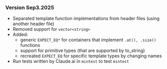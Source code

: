 ### Version Sep3.2025
- Separated template function implementations from header files (using another header file)
- Removed support for `vector<string>`
- Added:
  - generic `EXPECT_EQ*` for containers that implement `.at(), .size()` functions
  - support for primitive types (that are supported by to_string)
  - recreated `EXPECT_EQ` for specific template types by changing names
- Run tests written by Claude.ai in `mintest` to test `mintest` 
